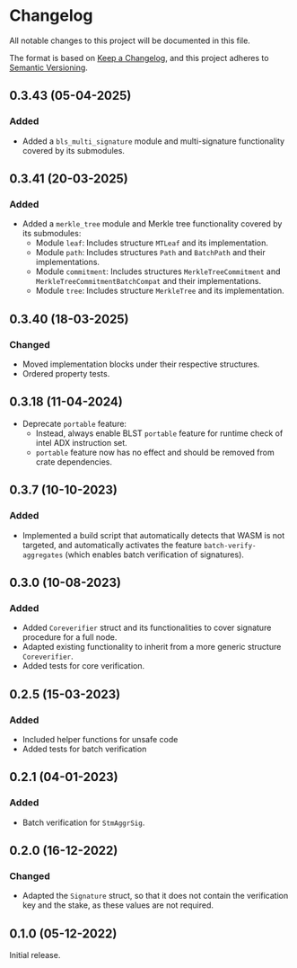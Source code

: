 # Changelog

All notable changes to this project will be documented in this file.

The format is based on [Keep a Changelog](https://keepachangelog.com/en/1.0.0/),
and this project adheres to [Semantic Versioning](https://semver.org/spec/v2.0.0.html).

## 0.3.43 (05-04-2025)

### Added

- Added a `bls_multi_signature` module and multi-signature functionality covered by its submodules.

## 0.3.41 (20-03-2025)

### Added

- Added a `merkle_tree` module and Merkle tree functionality covered by its submodules:
  - Module `leaf`: Includes structure `MTLeaf` and its implementation.
  - Module `path`: Includes structures `Path` and `BatchPath` and their implementations.
  - Module `commitment`: Includes structures `MerkleTreeCommitment` and `MerkleTreeCommitmentBatchCompat` and their implementations.
  - Module `tree`: Includes structure `MerkleTree` and its implementation.

## 0.3.40 (18-03-2025)

### Changed

- Moved implementation blocks under their respective structures.
- Ordered property tests.

## 0.3.18 (11-04-2024)

- Deprecate `portable` feature:
  - Instead, always enable BLST `portable` feature for runtime check of intel ADX instruction set.
  - `portable` feature now has no effect and should be removed from crate dependencies.

## 0.3.7 (10-10-2023)

### Added

- Implemented a build script that automatically detects that WASM is not targeted, and automatically activates the feature `batch-verify-aggregates` (which enables batch verification of signatures).

## 0.3.0 (10-08-2023)

### Added

- Added `Coreverifier` struct and its functionalities to cover signature procedure for a full node.
- Adapted existing functionality to inherit from a more generic structure `Coreverifier`.
- Added tests for core verification.

## 0.2.5 (15-03-2023)

### Added

- Included helper functions for unsafe code
- Added tests for batch verification

## 0.2.1 (04-01-2023)

### Added

- Batch verification for `StmAggrSig`.

## 0.2.0 (16-12-2022)

### Changed

- Adapted the `Signature` struct, so that it does not contain the verification key and
  the stake, as these values are not required.

## 0.1.0 (05-12-2022)

Initial release.
